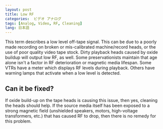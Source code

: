 ```yaml
---
layout: post
title: Low RF
categories:  ビデオ アナログ  
tags: [Analog, Video, RF, Cleaning]
lang: 日本語
---
```


This term describes a low level off-tape signal. This can be due to a poorly made recording on broken or mis-calibrated machine/record heads, or the use of poor quality video tape stock. Dirty playback heads caused by oxide buildup will output low RF, as well. Some preservationists maintain that age alone isn't a factor in RF deterioration or magnetic media lifespan. Some VTRs have a meter which displays RF levels during playback. Others have warning lamps that activate when a low level is detected.

## Can it be fixed?

If oxide build-up on the tape heads is causing this issue, then yes, cleaning the heads should help. If the source media itself has been exposed to a strong magnetic field (unshielded speakers, motors, high-voltage transformers, etc.) that has caused RF to drop, then there is no remedy for this problem.

